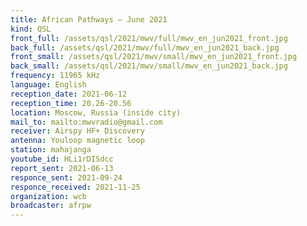 ```yaml
---
title: African Pathways — June 2021
kind: QSL
front_full: /assets/qsl/2021/mwv/full/mwv_en_jun2021_front.jpg
back_full: /assets/qsl/2021/mwv/full/mwv_en_jun2021_back.jpg
front_small: /assets/qsl/2021/mwv/small/mwv_en_jun2021_front.jpg
back_small: /assets/qsl/2021/mwv/small/mwv_en_jun2021_back.jpg
frequency: 11965 kHz
language: English
reception_date: 2021-06-12
reception_time: 20.26-20.56
location: Moscow, Russia (inside city)
mail_to: mailto:mwvradio@gmail.com
receiver: Airspy HF+ Discovery
antenna: Youloop magnetic loop
station: mahajanga
youtube_id: HLi1rDISdcc
report_sent: 2021-06-13
responce_sent: 2021-09-24
responce_received: 2021-11-25
organization: wcb
broadcaster: afrpw
---
```

